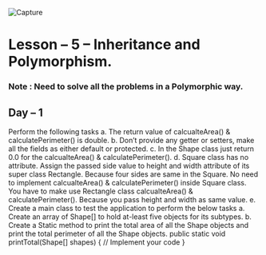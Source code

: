 ![Capture](https://github.com/mucahitkayadan/MIU_FPP/assets/23214076/59200017-dc6b-4b61-bf38-9107ec5e6f8e)

<h1>Lesson – 5 – Inheritance and Polymorphism.</h1>
<h3>Note : Need to solve all the problems in a Polymorphic way.</h3>
<h2>Day – 1</h2>
Perform the following tasks
a. The return value of calcualteArea() & calculatePerimeter() is double.
b. Don’t provide any getter or setters, make all the fields as either default or protected.
c. In the Shape class just return 0.0 for the calcualteArea() & calculatePerimeter().
d. Square class has no attribute. Assign the passed side value to height and width attribute of
its super class Rectangle. Because four sides are same in the Square. No need to
implement calcualteArea() & calculatePerimeter() inside Square class. You have to make
use Rectangle class calcualteArea() & calculatePerimeter(). Because you pass height and
width as same value.
e. Create a main class to test the application to perform the below tasks
a. Create an array of Shape[] to hold at-least five objects for its subtypes.
b. Create a Static method to print the total area of all the Shape objects and print the
total perimeter of all the Shape objects.
public static void printTotal(Shape[] shapes)
 { // Implement your code
 } 
